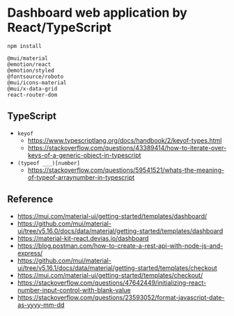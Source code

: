 # Dashboard web application by React/TypeScript

`npm install`
```
@mui/material
@emotion/react
@emotion/styled
@fontsource/roboto
@mui/icons-material
@mui/x-data-grid
react-router-dom
```

## TypeScript

- `keyof`
  - https://www.typescriptlang.org/docs/handbook/2/keyof-types.html
  - https://stackoverflow.com/questions/43389414/how-to-iterate-over-keys-of-a-generic-object-in-typescript
- `(typeof ___)[number]`
  - https://stackoverflow.com/questions/59541521/whats-the-meaning-of-typeof-arraynumber-in-typescript

## Reference

- https://mui.com/material-ui/getting-started/templates/dashboard/
- https://github.com/mui/material-ui/tree/v5.16.0/docs/data/material/getting-started/templates/dashboard
- https://material-kit-react.devias.io/dashboard
- https://blog.postman.com/how-to-create-a-rest-api-with-node-js-and-express/
- https://github.com/mui/material-ui/tree/v5.16.1/docs/data/material/getting-started/templates/checkout
- https://mui.com/material-ui/getting-started/templates/checkout/
- https://stackoverflow.com/questions/47642449/initializing-react-number-input-control-with-blank-value
- https://stackoverflow.com/questions/23593052/format-javascript-date-as-yyyy-mm-dd